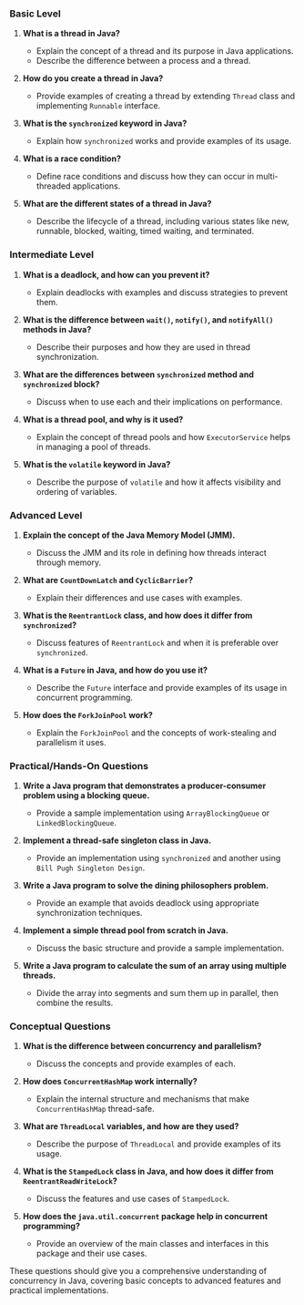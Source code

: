 ### Basic Level

1. **What is a thread in Java?**
   - Explain the concept of a thread and its purpose in Java applications.
   - Describe the difference between a process and a thread.

2. **How do you create a thread in Java?**
   - Provide examples of creating a thread by extending `Thread` class and implementing `Runnable` interface.

3. **What is the `synchronized` keyword in Java?**
   - Explain how `synchronized` works and provide examples of its usage.

4. **What is a race condition?**
   - Define race conditions and discuss how they can occur in multi-threaded applications.

5. **What are the different states of a thread in Java?**
   - Describe the lifecycle of a thread, including various states like new, runnable, blocked, waiting, timed waiting, and terminated.

### Intermediate Level

1. **What is a deadlock, and how can you prevent it?**
   - Explain deadlocks with examples and discuss strategies to prevent them.

2. **What is the difference between `wait()`, `notify()`, and `notifyAll()` methods in Java?**
   - Describe their purposes and how they are used in thread synchronization.

3. **What are the differences between `synchronized` method and `synchronized` block?**
   - Discuss when to use each and their implications on performance.

4. **What is a thread pool, and why is it used?**
   - Explain the concept of thread pools and how `ExecutorService` helps in managing a pool of threads.

5. **What is the `volatile` keyword in Java?**
   - Describe the purpose of `volatile` and how it affects visibility and ordering of variables.

### Advanced Level

1. **Explain the concept of the Java Memory Model (JMM).**
   - Discuss the JMM and its role in defining how threads interact through memory.

2. **What are `CountDownLatch` and `CyclicBarrier`?**
   - Explain their differences and use cases with examples.

3. **What is the `ReentrantLock` class, and how does it differ from `synchronized`?**
   - Discuss features of `ReentrantLock` and when it is preferable over `synchronized`.

4. **What is a `Future` in Java, and how do you use it?**
   - Describe the `Future` interface and provide examples of its usage in concurrent programming.

5. **How does the `ForkJoinPool` work?**
   - Explain the `ForkJoinPool` and the concepts of work-stealing and parallelism it uses.

### Practical/Hands-On Questions

1. **Write a Java program that demonstrates a producer-consumer problem using a blocking queue.**
   - Provide a sample implementation using `ArrayBlockingQueue` or `LinkedBlockingQueue`.

2. **Implement a thread-safe singleton class in Java.**
   - Provide an implementation using `synchronized` and another using `Bill Pugh Singleton Design`.

3. **Write a Java program to solve the dining philosophers problem.**
   - Provide an example that avoids deadlock using appropriate synchronization techniques.

4. **Implement a simple thread pool from scratch in Java.**
   - Discuss the basic structure and provide a sample implementation.

5. **Write a Java program to calculate the sum of an array using multiple threads.**
   - Divide the array into segments and sum them up in parallel, then combine the results.

### Conceptual Questions

1. **What is the difference between concurrency and parallelism?**
   - Discuss the concepts and provide examples of each.

2. **How does `ConcurrentHashMap` work internally?**
   - Explain the internal structure and mechanisms that make `ConcurrentHashMap` thread-safe.

3. **What are `ThreadLocal` variables, and how are they used?**
   - Describe the purpose of `ThreadLocal` and provide examples of its usage.

4. **What is the `StampedLock` class in Java, and how does it differ from `ReentrantReadWriteLock`?**
   - Discuss the features and use cases of `StampedLock`.

5. **How does the `java.util.concurrent` package help in concurrent programming?**
   - Provide an overview of the main classes and interfaces in this package and their use cases.

These questions should give you a comprehensive understanding of concurrency in Java, covering basic concepts to advanced features and practical implementations.
